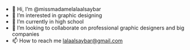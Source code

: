 - 👋 Hi, I’m @missmadamelalaalsaybar
- 👀 I’m interested in graphic designing
- 🌱 I’m currently in high school
- 💞️ I’m looking to collaborate on professional graphic designers and big companies
- 📫 How to reach me lalaalsaybar@gmail.com

<!---
missmadamelalaalsaybar/missmadamelalaalsaybar is a ✨ special ✨ repository because its `README.md` (this file) appears on your GitHub profile.
You can click the Preview link to take a look at your changes.
--->
